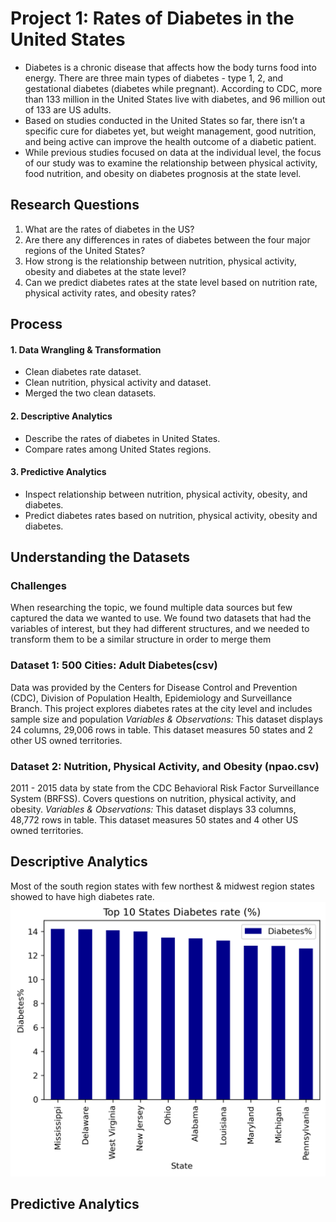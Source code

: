 # Project 1: Rates of Diabetes in the United States
* Diabetes is a chronic disease that affects how the body turns food into energy. There are three main types of diabetes - type 1, 2, and gestational diabetes (diabetes while pregnant). According to CDC, more than 133 million in the United States live with diabetes, and 96 million out of 133 are US adults. 
* Based on studies conducted in the United States so far, there isn’t a specific cure for diabetes yet, but weight management, good nutrition, and being active can improve the health outcome of a diabetic patient. 
* While previous studies focused on data at the individual level, the focus of our study was to examine the relationship between physical activity, food nutrition, and obesity on diabetes prognosis at the state level. 

## Research Questions
1. What are the rates of diabetes in the US?
2. Are there any differences in rates of diabetes between the four major regions of the 
United States?
3. How strong is the relationship between nutrition, physical activity, obesity and diabetes at the state level?
4. Can we predict diabetes rates at the state level based on nutrition rate, physical activity rates, and obesity rates?

## Process
#### 1. Data Wrangling & Transformation
* Clean diabetes rate dataset.
* Clean nutrition, physical activity and dataset.
* Merged the two clean datasets.
#### 2. Descriptive Analytics
* Describe the rates of diabetes in United States.
* Compare rates among United States regions.
#### 3. Predictive Analytics
* Inspect relationship between nutrition, physical activity, obesity, and diabetes.
* Predict diabetes rates based on nutrition, physical activity, obesity and diabetes. 

## Understanding the Datasets
### Challenges
When researching the topic, we found multiple data sources but few captured the data we wanted to use.
We found two datasets that had the variables of interest, but they had different structures, and we needed to transform them to be a similar structure in order to merge them
### Dataset 1: 500 Cities: Adult Diabetes(csv)
Data was provided by the Centers for Disease Control and Prevention (CDC), Division of Population Health, Epidemiology and Surveillance Branch. This project explores diabetes rates at the city level and includes sample size and population
*Variables & Observations:*
This dataset displays 24 columns, 29,006 rows in table. This dataset measures 50 states and 2 other US owned territories.
### Dataset 2: Nutrition, Physical Activity, and Obesity (npao.csv)
2011 - 2015 data by state from the CDC Behavioral Risk Factor Surveillance System (BRFSS). Covers questions on nutrition, physical activity, and obesity.
*Variables  &  Observations:*
This dataset displays 33 columns, 48,772 rows in table. 
This dataset measures 50 states and 4 other US owned territories.

## Descriptive Analytics

Most of the south region states with few northest & midwest region states showed to have high diabetes rate.
![](https://github.com/the-liat/project-1/blob/main/Images/Top%2010%20States%20Diabetes.png)

## Predictive Analytics









